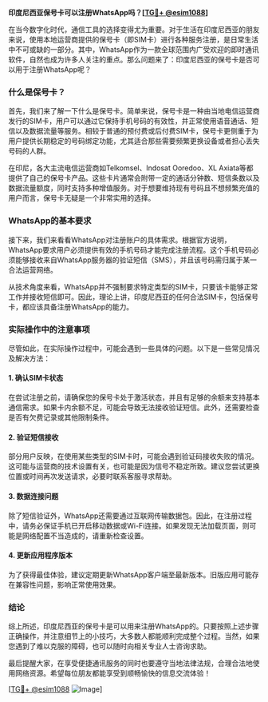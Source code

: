 **印度尼西亚保号卡可以注册WhatsApp吗？[[TG💪+ @esim1088](https://t.me/s/esim1088)]**

在当今数字化时代，通信工具的选择变得尤为重要。对于生活在印度尼西亚的朋友来说，使用本地运营商提供的保号卡（即SIM卡）进行各种服务注册，是日常生活中不可或缺的一部分。其中，WhatsApp作为一款全球范围内广受欢迎的即时通讯软件，自然也成为许多人关注的重点。那么问题来了：印度尼西亚的保号卡是否可以用于注册WhatsApp呢？

### 什么是保号卡？

首先，我们来了解一下什么是保号卡。简单来说，保号卡是一种由当地电信运营商发行的SIM卡，用户可以通过它保持手机号码的有效性，并正常使用语音通话、短信以及数据流量等服务。相较于普通的预付费或后付费SIM卡，保号卡更侧重于为用户提供长期稳定的号码绑定功能，尤其适合那些需要频繁更换设备或者担心丢失号码的人群。

在印尼，各大主流电信运营商如Telkomsel、Indosat Ooredoo、XL Axiata等都提供了自己的保号卡产品。这些卡片通常会附带一定的通话分钟数、短信条数以及数据流量额度，同时支持多种增值服务。对于想要维持现有号码且不想频繁充值的用户而言，保号卡无疑是一个非常实用的选择。

### WhatsApp的基本要求

接下来，我们来看看WhatsApp对注册账户的具体需求。根据官方说明，WhatsApp要求用户必须提供有效的手机号码才能完成注册流程。这个手机号码必须能够接收来自WhatsApp服务器的验证短信（SMS），并且该号码需归属于某一合法运营网络。

从技术角度来看，WhatsApp并不强制要求特定类型的SIM卡，只要该卡能够正常工作并接收短信即可。因此，理论上讲，印度尼西亚的任何合法SIM卡，包括保号卡，都应该具备注册WhatsApp的能力。

### 实际操作中的注意事项

尽管如此，在实际操作过程中，可能会遇到一些具体的问题。以下是一些常见情况及解决方法：

#### 1. 确认SIM卡状态
在尝试注册之前，请确保您的保号卡处于激活状态，并且有足够的余额来支持基本通信需求。如果卡内余额不足，可能会导致无法接收验证短信。此外，还需要检查是否有欠费记录或其他限制条件。

#### 2. 验证短信接收
部分用户反映，在使用某些类型的SIM卡时，可能会遇到验证码接收失败的情况。这可能与运营商的技术设置有关，也可能是因为信号不稳定所致。建议您尝试更换位置或时间再次发送请求，必要时联系客服寻求帮助。

#### 3. 数据连接问题
除了短信验证外，WhatsApp还需要通过互联网传输数据包。因此，在注册过程中，请务必保证手机已开启移动数据或Wi-Fi连接。如果发现无法加载页面，则可能是网络配置不当造成的，请重新检查设置。

#### 4. 更新应用程序版本
为了获得最佳体验，建议定期更新WhatsApp客户端至最新版本。旧版应用可能存在兼容性问题，影响正常使用效果。

### 结论

综上所述，印度尼西亚的保号卡是可以用来注册WhatsApp的。只要按照上述步骤正确操作，并注意细节上的小技巧，大多数人都能顺利完成整个过程。当然，如果您遇到了难以克服的障碍，也可以随时向相关专业人士咨询求助。

最后提醒大家，在享受便捷通讯服务的同时也要遵守当地法律法规，合理合法地使用网络资源。希望每位朋友都能享受到顺畅愉快的信息交流体验！

[[TG💪+ @esim1088](https://t.me/s/esim1088) ![Image](https://i.postimg.cc/4NQfJmqS/Snipaste-2025-05-13-00-14-12.png)]